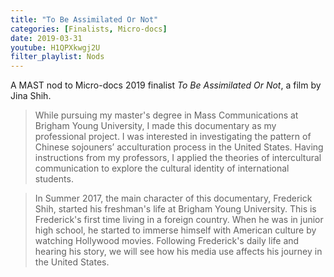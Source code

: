 ```yaml
---
title: "To Be Assimilated Or Not"
categories: [Finalists, Micro-docs]
date: 2019-03-31
youtube: H1QPXkwgj2U
filter_playlist: Nods
---
```


A MAST nod to Micro-docs 2019 finalist _To Be Assimilated Or Not_, a film by Jina Shih.

> While pursuing my master's degree in Mass Communications at Brigham Young University, I made this documentary as my professional project. I was interested in investigating the pattern of Chinese sojouners’ acculturation process in the United States. Having instructions from my professors, I applied the theories of intercultural communication to explore the cultural identity of international students. 

> In Summer 2017, the main character of this documentary, Frederick Shih, started his freshman's life at Brigham Young University. This is Frederick's first time living in a foreign country. When he was in junior high school, he started to immerse himself with American culture by watching Hollywood movies. Following Frederick's daily life and hearing his story, we will see how his media use affects his journey in the United States.